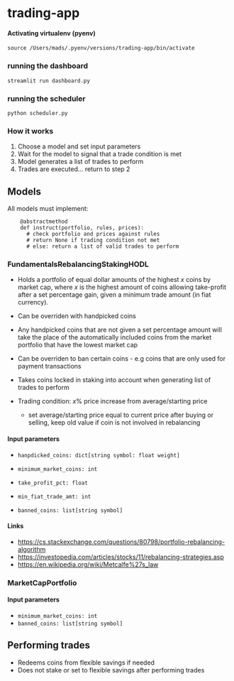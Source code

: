 # trading-app

#### Activating virtualenv (pyenv)

    source /Users/mads/.pyenv/versions/trading-app/bin/activate

### running the dashboard

    streamlit run dashboard.py

### running the scheduler

    python scheduler.py

### How it works

1. Choose a model and set input parameters
2. Wait for the model to signal that a trade condition is met
3. Model generates a list of trades to perform
4. Trades are executed... return to step 2

## Models

All models must implement:

        @abstractmethod
        def instruct(portfolio, rules, prices):
          # check portfolio and prices against rules
          # return None if trading condition not met
          # else: return a list of valid trades to perform

### FundamentalsRebalancingStakingHODL

- Holds a portfolio of equal dollar amounts of the highest <em>x</em> coins by market cap, where <em>x</em> is the highest amount of coins allowing take-profit after a set percentage gain, given a minimum trade amount (in fiat currency).

- Can be overriden with handpicked coins

- Any handpicked coins that are not given a set percentage amount will take the place of the automatically included coins from the market portfolio that have the lowest market cap

- Can be overriden to ban certain coins - e.g coins that are only used for payment transactions

- Takes coins locked in staking into account when generating list of trades to perform

- Trading condition: <em>x</em>% price increase from average/starting price
  - set average/starting price equal to current price after buying or selling, keep old value if coin is not involved in rebalancing

#### Input parameters

- `hanpdicked_coins: dict[string symbol: float weight]`

- `minimum_market_coins: int`

- `take_profit_pct: float`

- `min_fiat_trade_amt: int`

- `banned_coins: list[string symbol]`

#### Links

- https://cs.stackexchange.com/questions/80798/portfolio-rebalancing-algorithm
- https://investopedia.com/articles/stocks/11/rebalancing-strategies.asp
- https://en.wikipedia.org/wiki/Metcalfe%27s_law

### MarketCapPortfolio

#### Input parameters

- `minimum_market_coins: int`
- `banned_coins: list[string symbol]`

## Performing trades

- Redeems coins from flexible savings if needed
- Does not stake or set to flexible savings after performing trades
